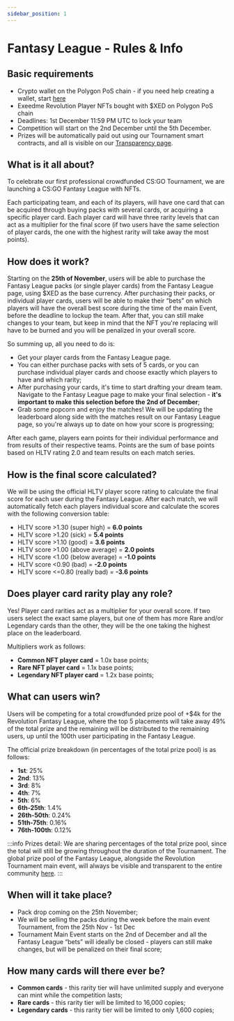 ```yaml
---
sidebar_position: 1
---
```


# Fantasy League - Rules & Info

## Basic requirements

- Crypto wallet on the Polygon PoS chain - if you need help creating a wallet, start [here](/docs/crypto-nfts-101/how-to-buy-nfts)
- Exeedme Revolution Player NFTs bought with $XED on Polygon PoS chain
- Deadlines: 1st December 11:59 PM UTC to lock your team
- Competition will start on the 2nd December until the 5th December.
- Prizes will be automatically paid out using our Tournament smart contracts, and all is visible on our [Transparency page](https://app.exeedme.com/revolution-transparency).

## What is it all about?

To celebrate our first professional crowdfunded CS:GO Tournament, we are launching a CS:GO Fantasy League with NFTs.

Each participating team, and each of its players, will have one card that can be acquired through buying packs with several cards, or acquiring a specific player card. Each player card will have three rarity levels that can act as a multiplier for the final score (if two users have the same selection of player cards, the one with the highest rarity will take away the most points).

## How does it work?

Starting on the **25th of November**, users will be able to purchase the Fantasy League packs (or single player cards) from the Fantasy League page, using $XED as the base currency.
After purchasing their packs, or individual player cards, users will be able to make their “bets” on which players will have the overall best score during the time of the main Event, before the deadline to lockup the team. After that, you can still make changes to your team, but keep in mind that the NFT you're replacing will have to be burned and you will be penalized in your overall score.

So summing up, all you need to do is:

- Get your player cards from the Fantasy League page.
- You can either purchase packs with sets of 5 cards, or you can purchase individual player cards and choose exactly which players to have and which rarity;
- After purchasing your cards, it's time to start drafting your dream team. Navigate to the Fantasy League page to make your final selection - **it's important to make this selection before the 2nd of December**;
- Grab some popcorn and enjoy the matches! We will be updating the leaderboard along side with the matches result on our Fantasy League page, so you're always up to date on how your score is progressing;

After each game, players earn points for their individual performance and from results of their respective teams. Points are the sum of base points based on HLTV rating 2.0 and team results on each match series.

## How is the final score calculated?

We will be using the official HLTV player score rating to calculate the final score for each user during the Fantasy League. After each match, we will automatically fetch each players individual score and calculate the scores with the following conversion table:

- HLTV score >1.30 (super high) = **6.0 points**
- HLTV score >1.20 (sick) = **5.4 points**
- HLTV score >1.10 (good) = **3.6 points**
- HLTV score >1.00 (above average) = **2.0 points**
- HLTV score <1.00 (below average) = **-1.0 points**
- HLTV score <0.90 (bad) = **-2.0 points**
- HLTV score <=0.80 (really bad) = **-3.6 points**

## Does player card rarity play any role?

Yes! Player card rarities act as a multiplier for your overall score. If two users select the exact same players, but one of them has more Rare and/or Legendary cards than the other, they will be the one taking the highest place on the leaderboard.

Multipliers work as follows:

- **Common NFT player card** = 1.0x base points;
- **Rare NFT player card** = 1.1x base points;
- **Legendary NFT player card** = 1.2x base points;

## What can users win?

Users will be competing for a total crowdfunded prize pool of +$4k for the Revolution Fantasy League, where the top 5 placements will take away 49% of the total prize and the remaining will be distributed to the remaining users, up until the 100th user participating in the Fantasy League.

The official prize breakdown (in percentages of the total prize pool) is as follows:

- **1st**: 25%
- **2nd**: 13%
- **3rd**: 8%
- **4th**: 7%
- **5th**: 6%
- **6th-25th**: 1.4%
- **26th-50th**: 0.24%
- **51th-75th**: 0.16%
- **76th-100th**: 0.12%

:::info Prizes detail:
We are sharing percentages of the total prize pool, since the total will still be growing throughout the duration of the Tournament. The global prize pool of the Fantasy League, alongside the Revolution Tournament main event, will always be visible and transparent to the entire community [here](https://app.exeedme.com/revolution-transparency).
:::

## When will it take place?

- Pack drop coming on the 25th November;
- We will be selling the packs during the week before the main event Tournament, from the 25th Nov - 1st Dec
- Tournament Main Event starts on the 2nd of December and all the Fantasy League “bets” will ideally be closed - players can still make changes, but will be penalized on their final score;

## How many cards will there ever be?

- **Common cards** - this rarity tier will have unlimited supply and everyone can mint while the competition lasts;
- **Rare cards** - this rarity tier will be limited to 16,000 copies;
- **Legendary cards** - this rarity tier will be limited to only 1,600 copies;
